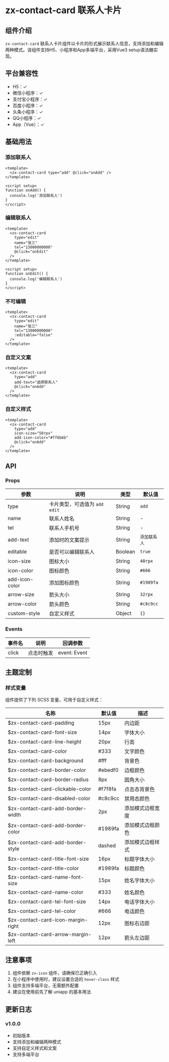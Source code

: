 # zx-contact-card 联系人卡片

## 组件介绍

`zx-contact-card` 联系人卡片组件以卡片的形式展示联系人信息，支持添加和编辑两种模式。该组件支持H5、小程序和App多端平台，采用Vue3 setup语法糖实现。

## 平台兼容性

- H5：✓
- 微信小程序：✓
- 支付宝小程序：✓
- 百度小程序：✓
- 头条小程序：✓
- QQ小程序：✓
- App（Vue）：✓

## 基础用法

### 添加联系人

```vue
<template>
  <zx-contact-card type="add" @click="onAdd" />
</template>

<script setup>
function onAdd() {
  console.log('添加联系人')
}
</script>
```

### 编辑联系人

```vue
<template>
  <zx-contact-card 
    type="edit" 
    name="张三" 
    tel="13000000000" 
    @click="onEdit" 
  />
</template>

<script setup>
function onEdit() {
  console.log('编辑联系人')
}
</script>
```

### 不可编辑

```vue
<template>
  <zx-contact-card 
    type="edit" 
    name="张三" 
    tel="13000000000" 
    :editable="false" 
  />
</template>
```

### 自定义文案

```vue
<template>
  <zx-contact-card 
    type="add" 
    add-text="选择联系人" 
    @click="onAdd" 
  />
</template>
```

### 自定义样式

```vue
<template>
  <zx-contact-card 
    type="add" 
    icon-size="50rpx"
    add-icon-color="#ff6b6b"
    @click="onAdd" 
  />
</template>
```

## API

### Props

| 参数 | 说明 | 类型 | 默认值 |
| --- | --- | --- | --- |
| type | 卡片类型，可选值为 `add` `edit` | String | `add` |
| name | 联系人姓名 | String | - |
| tel | 联系人手机号 | String | - |
| add-text | 添加时的文案提示 | String | `添加联系人` |
| editable | 是否可以编辑联系人 | Boolean | `true` |
| icon-size | 图标大小 | String | `40rpx` |
| icon-color | 图标颜色 | String | `#666` |
| add-icon-color | 添加图标颜色 | String | `#1989fa` |
| arrow-size | 箭头大小 | String | `32rpx` |
| arrow-color | 箭头颜色 | String | `#c8c9cc` |
| custom-style | 自定义样式 | Object | `{}` |

### Events

| 事件名 | 说明 | 回调参数 |
| --- | --- | --- |
| click | 点击时触发 | event: Event |

## 主题定制

### 样式变量

组件提供了下列 SCSS 变量，可用于自定义样式：

| 名称 | 默认值 | 描述 |
| --- | --- | --- |
| $zx-contact-card-padding | 15px | 内边距 |
| $zx-contact-card-font-size | 14px | 字体大小 |
| $zx-contact-card-line-height | 20px | 行高 |
| $zx-contact-card-color | #333 | 文字颜色 |
| $zx-contact-card-background | #fff | 背景色 |
| $zx-contact-card-border-color | #ebedf0 | 边框颜色 |
| $zx-contact-card-border-radius | 8px | 圆角大小 |
| $zx-contact-card-clickable-color | #f7f8fa | 点击态背景色 |
| $zx-contact-card-disabled-color | #c8c9cc | 禁用态颜色 |
| $zx-contact-card-add-border-width | 2px | 添加模式边框宽度 |
| $zx-contact-card-add-border-color | #1989fa | 添加模式边框颜色 |
| $zx-contact-card-add-border-style | dashed | 添加模式边框样式 |
| $zx-contact-card-title-font-size | 16px | 标题字体大小 |
| $zx-contact-card-title-color | #1989fa | 标题颜色 |
| $zx-contact-card-name-font-size | 15px | 姓名字体大小 |
| $zx-contact-card-name-color | #333 | 姓名颜色 |
| $zx-contact-card-tel-font-size | 14px | 电话字体大小 |
| $zx-contact-card-tel-color | #666 | 电话颜色 |
| $zx-contact-card-icon-margin-right | 12px | 图标右边距 |
| $zx-contact-card-arrow-margin-left | 12px | 箭头左边距 |

## 注意事项

1. 组件依赖 `zx-icon` 组件，请确保已正确引入
2. 在小程序中使用时，建议设置合适的 `hover-class` 样式
3. 组件支持多端平台，无需额外配置
4. 建议在使用前先了解 uniapp 的基本用法

## 更新日志

### v1.0.0

- 初始版本
- 支持添加和编辑两种模式
- 支持自定义样式和文案
- 支持多端平台